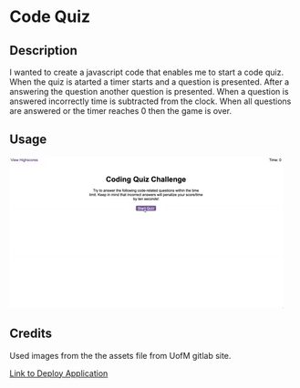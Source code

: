 # Code Quiz

## Description
I wanted to create a javascript code that enables me to start a code quiz. When the quiz is atarted a timer starts and a question is presented. After a answering the question another question is presented. When a question is answered incorrectly time is subtracted from the clock.
When all questions are answered or the timer reaches 0 then the game is over.

## Usage

![Code Quiz](./Assets/04-web-apis-homework-demo.gif)

## Credits

Used images from the the assets file from UofM gitlab site.

[Link to Deploy Application](https://potter0316.github.io/Code_Quiz/)